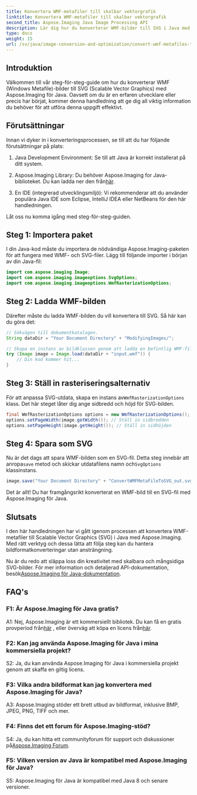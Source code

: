 ```yaml
---
title: Konvertera WMF-metafiler till skalbar vektorgrafik
linktitle: Konvertera WMF-metafiler till skalbar vektorgrafik
second_title: Aspose.Imaging Java Image Processing API
description: Lär dig hur du konverterar WMF-bilder till SVG i Java med Aspose.Imaging. Följ vår steg-för-steg-guide för effektiv konvertering av bildformat.
type: docs
weight: 15
url: /sv/java/image-conversion-and-optimization/convert-wmf-metafiles-to-scalable-vector-graphics/
---
```

## Introduktion

Välkommen till vår steg-för-steg-guide om hur du konverterar WMF (Windows Metafile)-bilder till SVG (Scalable Vector Graphics) med Aspose.Imaging för Java. Oavsett om du är en erfaren utvecklare eller precis har börjat, kommer denna handledning att ge dig all viktig information du behöver för att utföra denna uppgift effektivt.

## Förutsättningar

Innan vi dyker in i konverteringsprocessen, se till att du har följande förutsättningar på plats:

1. Java Development Environment: Se till att Java är korrekt installerat på ditt system.

2.  Aspose.Imaging Library: Du behöver Aspose.Imaging for Java-biblioteket. Du kan ladda ner den från[här](https://releases.aspose.com/imaging/java/).

3. En IDE (integrerad utvecklingsmiljö): Vi rekommenderar att du använder populära Java IDE som Eclipse, IntelliJ IDEA eller NetBeans för den här handledningen.

Låt oss nu komma igång med steg-för-steg-guiden.

## Steg 1: Importera paket

I din Java-kod måste du importera de nödvändiga Aspose.Imaging-paketen för att fungera med WMF- och SVG-filer. Lägg till följande importer i början av din Java-fil:

```java
import com.aspose.imaging.Image;
import com.aspose.imaging.imageoptions.SvgOptions;
import com.aspose.imaging.imageoptions.WmfRasterizationOptions;
```

## Steg 2: Ladda WMF-bilden

Därefter måste du ladda WMF-bilden du vill konvertera till SVG. Så här kan du göra det:

```java
// Sökvägen till dokumentkatalogen.
String dataDir = "Your Document Directory" + "ModifyingImages/";

// Skapa en instans av bildklassen genom att ladda en befintlig WMF-fil.
try (Image image = Image.load(dataDir + "input.wmf")) {
    // Din kod kommer hit...
}
```

## Steg 3: Ställ in rasteriseringsalternativ

 För att anpassa SVG-utdata, skapa en instans av`WmfRasterizationOptions` klass. Det här steget låter dig ange sidbredd och höjd för SVG-bilden.

```java
final WmfRasterizationOptions options = new WmfRasterizationOptions();
options.setPageWidth(image.getWidth()); // Ställ in sidbredden
options.setPageHeight(image.getHeight()); // Ställ in sidhöjden
```

## Steg 4: Spara som SVG

 Nu är det dags att spara WMF-bilden som en SVG-fil. Detta steg innebär att anropa`save` metod och skickar utdatafilens namn och`SvgOptions` klassinstans.

```java
image.save("Your Document Directory" + "ConvertWMFMetaFileToSVG_out.svg", new SvgOptions() {{ setVectorRasterizationOptions(options); }});
```

Det är allt! Du har framgångsrikt konverterat en WMF-bild till en SVG-fil med Aspose.Imaging för Java.

## Slutsats

I den här handledningen har vi gått igenom processen att konvertera WMF-metafiler till Scalable Vector Graphics (SVG) i Java med Aspose.Imaging. Med rätt verktyg och dessa lätta att följa steg kan du hantera bildformatkonverteringar utan ansträngning. 

 Nu är du redo att släppa loss din kreativitet med skalbara och mångsidiga SVG-bilder. För mer information och detaljerad API-dokumentation, besök[Aspose.Imaging för Java-dokumentation](https://reference.aspose.com/imaging/java/).

## FAQ's

### F1: Är Aspose.Imaging för Java gratis?

 A1: Nej, Aspose.Imaging är ett kommersiellt bibliotek. Du kan få en gratis provperiod från[här](https://releases.aspose.com/) , eller överväg att köpa en licens från[här](https://purchase.aspose.com/buy).

### F2: Kan jag använda Aspose.Imaging för Java i mina kommersiella projekt?

S2: Ja, du kan använda Aspose.Imaging för Java i kommersiella projekt genom att skaffa en giltig licens.

### F3: Vilka andra bildformat kan jag konvertera med Aspose.Imaging för Java?

A3: Aspose.Imaging stöder ett brett utbud av bildformat, inklusive BMP, JPEG, PNG, TIFF och mer.

### F4: Finns det ett forum för Aspose.Imaging-stöd?

 S4: Ja, du kan hitta ett communityforum för support och diskussioner på[Aspose.Imaging Forum](https://forum.aspose.com/).

### F5: Vilken version av Java är kompatibel med Aspose.Imaging för Java?

S5: Aspose.Imaging för Java är kompatibel med Java 8 och senare versioner.